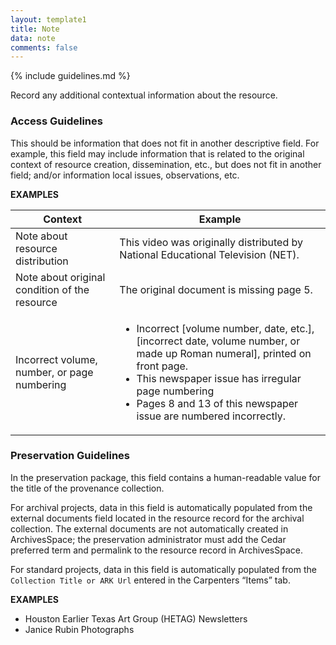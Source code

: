 ```yaml
---
layout: template1
title: Note
data: note
comments: false
---
```


{% include guidelines.md %}

Record any additional contextual information about the resource.

### Access Guidelines

This should be information that does not fit in another descriptive field. For example, this field may include information that is related to the original context of resource creation, dissemination, etc., but does not fit in another field; and/or information local issues, observations, etc.

__EXAMPLES__

Context | Example
------|------
Note about resource distribution | This video was originally distributed by National Educational Television (NET).
Note about original condition of the resource  | The original document is missing page 5.
Incorrect volume, number, or page numbering | <ul><li>Incorrect [volume number, date, etc.], [incorrect date, volume number, or made up Roman numeral], printed on front page.</li><li>This newspaper issue has irregular page numbering</li><li>Pages 8 and 13 of this newspaper issue are numbered incorrectly.</li></ul>

### Preservation Guidelines

In the preservation package, this field contains a human-readable value for the title of the provenance collection.

For archival projects, data in this field is automatically populated from the external documents field located in the resource record for the archival collection. The external documents are not automatically created in ArchivesSpace; the preservation administrator must add the Cedar preferred term and permalink to the resource record in ArchivesSpace.

For standard projects, data in this field is automatically populated from the `Collection Title or ARK Url` entered in the Carpenters “Items” tab.

__EXAMPLES__

- Houston Earlier Texas Art Group (HETAG) Newsletters
- Janice Rubin Photographs
